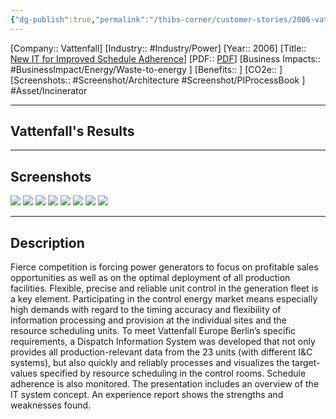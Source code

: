 ```yaml
---
{"dg-publish":true,"permalink":"/thibs-corner/customer-stories/2006-vattenfall-new-it-for-improved-schedule-adherence/","noteIcon":""}
---
```


[Company:: Vattenfall]
[Industry:: #Industry/Power]
[Year:: 2006]
[Title:: [New IT for Improved Schedule Adherence](https://resources.osisoft.com/presentations/new-it-for-improved-schedule-adherence/)]
[PDF:: [PDF](https://cdn.osisoft.com/corp/en/media/presentations/2006/UsersConference/fr-01-01a_lubisch_vattenfall.pdf)]
[Business Impacts:: #BusinessImpact/Energy/Waste-to-energy  ]
[Benefits:: ]
[CO2e:: ]
[Screenshots:: #Screenshot/Architecture #Screenshot/PIProcessBook  ] 
#Asset/Incinerator

---
## Vattenfall's Results

---
## Screenshots
![](https://i.imgur.com/pGdytUQ.png)
![](https://i.imgur.com/5ogXJtQ.png)
![](https://i.imgur.com/WCT8wrH.png)
![](https://i.imgur.com/oQGpwT0.png)
![](https://i.imgur.com/hdyX1lk.png)
![](https://i.imgur.com/DGJ4X28.png)
![](https://i.imgur.com/uWd6Jto.png)
![](https://i.imgur.com/FK3MBXn.png)

---
## Description
Fierce competition is forcing power generators to focus on profitable sales opportunities as well as on the optimal deployment of all production facilities. Flexible, precise and reliable unit control in the generation fleet is a key element. Participating in the control energy market means especially high demands with regard to the timing accuracy and flexibility of information processing and provision at the individual sites and the resource scheduling units. To meet Vattenfall Europe Berlin’s specific requirements, a Dispatch Information System was developed that not only provides all production-relevant data from the 23 units (with different I&C systems), but also quickly and reliably processes and visualizes the target-values specified by resource scheduling in the control rooms. Schedule adherence is also monitored. The presentation includes an overview of the IT system concept. An experience report shows the strengths and weaknesses found.